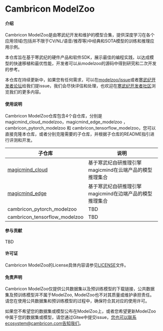 # Cambricon ModelZoo

#### 介绍
Cambricon ModelZoo是由寒武纪开发和维护的模型合集，提供深度学习在各个应用领域(包括并不限于CV/NL/语音/推荐等)中经典和SOTA模型的训练和推理应用示例。

本仓库旨在基于寒武纪的硬件产品和软件SDK，展示最佳的编程实践，以达成模型的快速移植和最优性能，开发者可以从modelzoo的源码中得到研究和二次开发的参考。

本仓库在持续更新中，如果您有任何需求，可以在[modelzoo/issue](https://gitee.com/cambricon/modelzoo/issues)或者[寒武纪开发者论坛](https://forum.cambricon.com/)给我们提issue，我们会尽快评估和处理，也欢迎在[寒武纪开发者社区](https://developer.cambricon.com/)浏览我们的更多内容。


#### 使用说明

Cambricon ModelZoo仓库包含4个自仓库，分别是 magicmind_cloud_modelzoo，magicmind_edge_modelzoo ， cambricon_pytorch_modelzoo 和 cambricon_tensorflow_modelzoo，您可以直接克隆本仓库，或者分别克隆需要的子仓库，并根据子仓库的README指引进行评测和开发。


| 子仓库  | 说明 |
| ------------- | ------------- |
| [magicmind_cloud](https://gitee.com/cambricon/magicmind-cloud) | 基于寒武纪自研推理引擎magicmind在云端产品的模型推理集合 | 
| [magicmind_edge](https://gitee.com/cambricon/magicmind-edge) | 基于寒武纪自研推理引擎magicmind在边端产品的模型推理集合 | 
| cambricon_pytorch_modelzoo | TBD |
| cambricon_tensorflow_modelzoo | TBD |

#### 参与贡献
TBD

#### 许可证
Cambricon ModelZoo的License具体内容请参见[LICENSE](https://gitee.com/cambricon/modelzoo/blob/master/LICENSE)文件。

#### 免责声明

Cambricon ModelZoo仅提供公共数据集以及预训练模型的下载链接，公共数据集及预训练模型并不属于ModelZoo, ModelZoo也不对其质量或维护承担责任。请您在使用公共数据集和预训练模型的过程中，确保符合其对应的使用许可。

如果您不希望您的数据集或模型公布在ModelZoo上，或者您希望更新ModelZoo中属于您的数据集或模型，请您通过Gitee中提交issue，您也可以联系ecosystem@cambricon.com告知我们。

